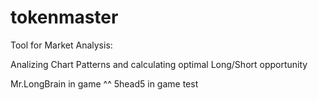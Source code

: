 # tokenmaster

Tool for Market Analysis: 

Analizing Chart Patterns and calculating optimal Long/Short opportunity
    

Mr.LongBrain in game ^^
5head5 in game
test

